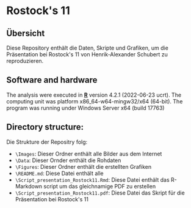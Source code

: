 # Rostock's 11

## Übersicht
Diese Repository enthält die Daten, Skripte und Grafiken, um die Präsentation bei Rostock's 11 von Henrik-Alexander Schubert zu reproduzieren.

## Software and hardware
The analysis were executed in [**R**](https://www.r-project.org/) version 4.2.1 (2022-06-23 ucrt). The computing unit was platform x86_64-w64-mingw32/x64 (64-bit).
The program was running under Windows Server x64 (build 17763)

## Directory structure:
Die Strukture der Repositry folg:

*   `\Images`: Dieser Ordner enthält alle Bilder aus dem Internet
*   `\Data`: Dieser Ornder enthält die Rohdaten 
*   `\Figures`: Dieser Ordner enthält die erstellten Grafiken
*   `\README.md`: Diese Datei enthält alle 
*   `\Script_presentation_Rostock11.Rmd`: Diese Datei enthält das R-Markdown script um das gleichnamige PDF zu erstellen
*   `\Script_presentation_Rostock11.pdf`: Diese Datei das Skript für die Präsentation bei Rostock's 11




